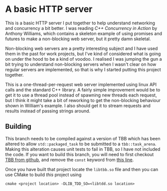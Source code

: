 # A basic HTTP server

This is a basic HTTP server I put together to help understand networking and 
concurrency a bit better. I was reading *C++ Concurrency in Action* by Anthony 
Williams, which contains a skeleton example of using promises and futures to 
make a non-blocking web server, but it pretty damn skeletal. 

Non-blocking web servers are a pretty interesting subject and I have used them
in the past for work projects, but I've kind of considered what is going on 
under the hood to be a kind of voodoo. I realised I was jumping the gun a bit
trying to understand non-blocking servers when I wasn't clear on how regular
servers are implemented, so that is why I started putting this project together.

This is a one-thread-per-request web server implemented using linux API calls
and the standard C++ library. A fairly simple improvement would be to get it
to use a thread pool instead of spawning new threads each request, but I think
it might take a bit of reworking to get the non-blocking behaviour shown in
William's example. I also should get it to stream requests and results instead
of passing strings around.

## Building
This branch needs to be compiled against a version of TBB which has been altered
to allow `std::packaged_task` to be submitted to a `tbb::task_arena`. Making this
alteration causes unit tests to fail in TBB, so I have not included the code. If
you want to build this branch, you will need to first checkout 
[TBB from github](https://github.com/oneapi-src/oneTBB), and remove the `const`
keyword from [this line](https://github.com/oneapi-src/oneTBB/blob/master/include/oneapi/tbb/task_arena.h#L188).

Once you have built that project locate the `libtbb.so` file and then you can 
use CMake to build *this* project using 
```
cmake <project location> -DLIB_TDD_SO=<libtdd.so location>
```
